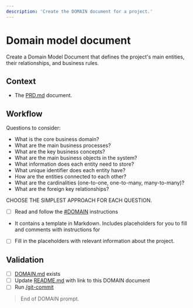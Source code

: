 ```yaml
---
description: 'Create the DOMAIN document for a project.'
---
```


# Domain model document 

Create a Domain Model Document that defines the project's main entities, their relationships, and business rules.

## Context

- The [PRD.md](/docs/PRD.md) document.

## Workflow

Questions to consider:
 - What is the core business domain?
 - What are the main business processes?
 - What are the key business concepts?
 - What are the main business objects in the system?
 - What information does each entity need to store?
 - What unique identifier does each entity have?
 - How are the entities connected to each other?
 - What are the cardinalities (one-to-one, one-to-many, many-to-many)?
 - What are the foreign key relationships?

CHOOSE THE SIMPLEST APPROACH FOR EACH QUESTION.

- [ ] Read and follow the [#DOMAIN](/.github/instructions/DOMAIN.instructions.md) instructions
- It contains a template in Markdown. Includes placeholders for you to fill and comments with instructions for

- [ ] Fill in the placeholders with relevant information about the project. 


## Validation

- [ ] [DOMAIN.md](/docs/DOMAIN.md) exists
- [ ] Update [README.md](/README.md) with link to this DOMAIN document
- [ ] Run [/git-commit](/.github/prompts/git-commit.prompt.md)

> End of DOMAIN prompt.
